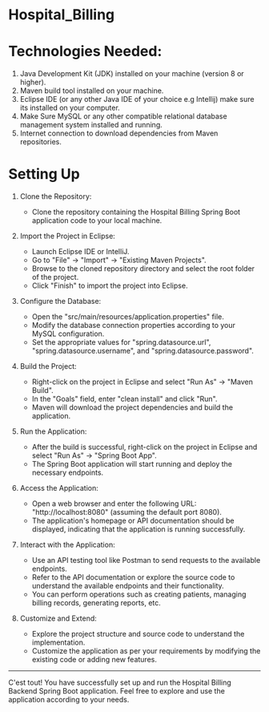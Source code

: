# Hospital_Billing


# Technologies Needed:

1) Java Development Kit (JDK) installed on your machine (version 8 or higher).
2) Maven build tool installed on your machine.
3) Eclipse IDE (or any other Java IDE of your choice e.g Intellij) make sure its installed on your computer.
4) Make Sure MySQL or any other compatible relational database management system installed and running.
5) Internet connection to download dependencies from Maven repositories.

# Setting Up 


1) Clone the Repository:
   - Clone the repository containing the Hospital Billing Spring Boot application code to your local machine.

2) Import the Project in Eclipse:
   - Launch Eclipse IDE or IntelliJ.
   - Go to "File" -> "Import" -> "Existing Maven Projects".
   - Browse to the cloned repository directory and select the root folder of the project.
   - Click "Finish" to import the project into Eclipse.
   

3) Configure the Database:
   - Open the "src/main/resources/application.properties" file.
   - Modify the database connection properties according to your MySQL configuration.
   - Set the appropriate values for "spring.datasource.url", "spring.datasource.username", and "spring.datasource.password".

4) Build the Project:
   - Right-click on the project in Eclipse and select "Run As" -> "Maven Build".
   - In the "Goals" field, enter "clean install" and click "Run".
   - Maven will download the project dependencies and build the application.

5) Run the Application:
   - After the build is successful, right-click on the project in Eclipse and select "Run As" -> "Spring Boot App".
   - The Spring Boot application will start running and deploy the necessary endpoints.

6) Access the Application:
   - Open a web browser and enter the following URL: "http://localhost:8080" (assuming the default port 8080).
   - The application's homepage or API documentation should be displayed, indicating that the application is running successfully.

7) Interact with the Application:
   - Use an API testing tool like Postman to send requests to the available endpoints.
   - Refer to the API documentation or explore the source code to understand the available endpoints and their functionality.
   - You can perform operations such as creating patients, managing billing records, generating reports, etc.

8) Customize and Extend:
   - Explore the project structure and source code to understand the implementation.
   - Customize the application as per your requirements by modifying the existing code or adding new features.

------------------------------------------------------------------------------------------------------------------------

C'est tout! You have successfully set up and run the Hospital Billing Backend Spring Boot application. Feel free to explore and use the application according to your needs.

